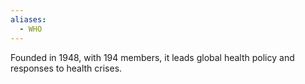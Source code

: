 ```yaml
---
aliases:
  - WHO
---
```

Founded in 1948, with 194 members, it leads global health policy and responses to health crises.
